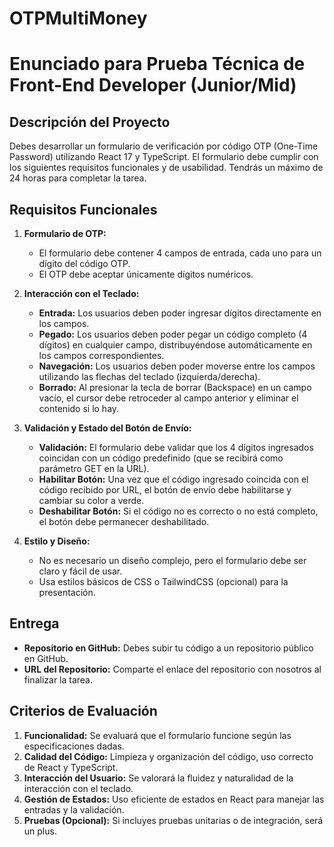 # OTPMultiMoney

# Enunciado para Prueba Técnica de Front-End Developer (Junior/Mid)

## Descripción del Proyecto

Debes desarrollar un formulario de verificación por código OTP (One-Time Password) utilizando React 17 y TypeScript. El formulario debe cumplir con los siguientes requisitos funcionales y de usabilidad. Tendrás un máximo de 24 horas para completar la tarea.

## Requisitos Funcionales

1. **Formulario de OTP:**

    - El formulario debe contener 4 campos de entrada, cada uno para un dígito del código OTP.
    - El OTP debe aceptar únicamente dígitos numéricos.

2. **Interacción con el Teclado:**

    - **Entrada:** Los usuarios deben poder ingresar dígitos directamente en los campos.
    - **Pegado:** Los usuarios deben poder pegar un código completo (4 dígitos) en cualquier campo, distribuyéndose automáticamente en los campos correspondientes.
    - **Navegación:** Los usuarios deben poder moverse entre los campos utilizando las flechas del teclado (izquierda/derecha).
    - **Borrado:** Al presionar la tecla de borrar (Backspace) en un campo vacío, el cursor debe retroceder al campo anterior y eliminar el contenido si lo hay.

3. **Validación y Estado del Botón de Envío:**

    - **Validación:** El formulario debe validar que los 4 dígitos ingresados coincidan con un código predefinido (que se recibirá como parámetro GET en la URL).
    - **Habilitar Botón:** Una vez que el código ingresado coincida con el código recibido por URL, el botón de envío debe habilitarse y cambiar su color a verde.
    - **Deshabilitar Botón:** Si el código no es correcto o no está completo, el botón debe permanecer deshabilitado.

4. **Estilo y Diseño:**
    - No es necesario un diseño complejo, pero el formulario debe ser claro y fácil de usar.
    - Usa estilos básicos de CSS o TailwindCSS (opcional) para la presentación.

## Entrega

-   **Repositorio en GitHub:** Debes subir tu código a un repositorio público en GitHub.
-   **URL del Repositorio:** Comparte el enlace del repositorio con nosotros al finalizar la tarea.

## Criterios de Evaluación

1. **Funcionalidad:** Se evaluará que el formulario funcione según las especificaciones dadas.
2. **Calidad del Código:** Limpieza y organización del código, uso correcto de React y TypeScript.
3. **Interacción del Usuario:** Se valorará la fluidez y naturalidad de la interacción con el teclado.
4. **Gestión de Estados:** Uso eficiente de estados en React para manejar las entradas y la validación.
5. **Pruebas (Opcional):** Si incluyes pruebas unitarias o de integración, será un plus.
